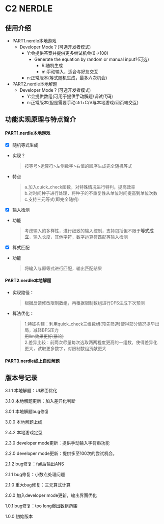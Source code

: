 # C2 NERDLE

## 使用介绍
- PART1.nerdle本地游戏
  - Developer Mode？(可选开发者模式)
    - Y:会提供答案并提供更多尝试机会(6->100)
      - Generate the equation by random or manual input?(可选)
        - R:随机生成
        - m:手动输入，适合与好友交互 
    - n:正常版本(等式随机生成，最多六次机会)
- PART2.nerdle本地解题
  - Developer Mode？(可选开发者模式)
    - Y:会提供数组(可用于提供手动解题/调试代码)
    - n:正常版本(但是需要手动ctrl+C/V与本地游戏/网页端交互) 

## 功能实现原理与特点简介

#### PART1.nerdle本地游戏
- [X] 随机等式生成
- 实现？
   >按等号>运算符>左侧数字>右值的顺序生成完全随机等式
- 特点
   >a.加入quick_check函数，对特殊情况进行特判，提高效率  
   >b.对时间种子进行处理，将种子的不重复性从单位时间提高到单位次数  
   >c.支持三元等式(即完全随机)
- [X] 输入检测
- 功能
   >考虑输入的多样性，进行细致的输入控制，支持包括但不限于**等式成立**，输入长度，其他字符，数字运算符匹配等输入检测  
- [X] 算式匹配
- 功能
   >将输入与原等式进行匹配，输出匹配结果

#### PART2.nerdle本地解题
- 实现路径：
  > 根据反馈修改限制数组，再根据限制数组进行DFS生成下次预测
- 算法优化：
  > 1.特征构建：利用quick_check三维数组(预先筛选)使得部分情况提早出局，减轻BFS压力   
  ~~用llm效果更好(暴论)~~  
  > 2.差异比较：前两次尽量每次选取两两程度更高的一组数，使得差异化更大，试取更多数字，对限制数组贡献更大
#### PART3.nerdle线上自动解题

## 版本号记录
  3.1.1 本地解题：UI界面优化

  3.1.0 本地解题更新：加入差异化判断

  3.0.1 本地解题bug修复

  3.0.0 本地解题上线

  2.4.2 本地游戏定型

  2.3.0 developer mode更新：提供手动输入字符串功能

  2.2.0 developer mode更新：提供多至100次的尝试机会。

  2.1.2 bug修复：fail后输出ANS

  2.1.1 bug修复：小数点处理问题

  2.1.0 重大bug修复：三元算式计算

  2.0.0 加入developer mode更新，输出界面优化

  1.0.1 bug修复：too long爆出数组范围

  1.0.0 初始版本